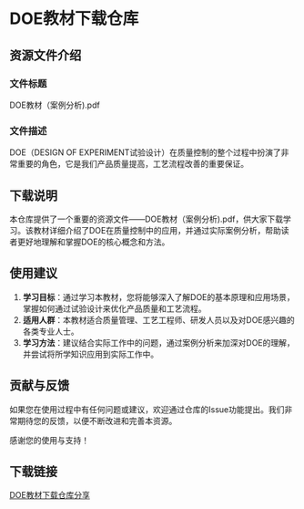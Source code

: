 # DOE教材下载仓库

## 资源文件介绍

### 文件标题
DOE教材（案例分析).pdf

### 文件描述
DOE（DESIGN OF EXPERIMENT试验设计）在质量控制的整个过程中扮演了非常重要的角色，它是我们产品质量提高，工艺流程改善的重要保证。

## 下载说明

本仓库提供了一个重要的资源文件——DOE教材（案例分析).pdf，供大家下载学习。该教材详细介绍了DOE在质量控制中的应用，并通过实际案例分析，帮助读者更好地理解和掌握DOE的核心概念和方法。

## 使用建议

1. **学习目标**：通过学习本教材，您将能够深入了解DOE的基本原理和应用场景，掌握如何通过试验设计来优化产品质量和工艺流程。
2. **适用人群**：本教材适合质量管理、工艺工程师、研发人员以及对DOE感兴趣的各类专业人士。
3. **学习方法**：建议结合实际工作中的问题，通过案例分析来加深对DOE的理解，并尝试将所学知识应用到实际工作中。

## 贡献与反馈

如果您在使用过程中有任何问题或建议，欢迎通过仓库的Issue功能提出。我们非常期待您的反馈，以便不断改进和完善本资源。

感谢您的使用与支持！

## 下载链接

[DOE教材下载仓库分享](https://pan.quark.cn/s/6e0bc93c2d69)